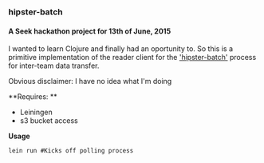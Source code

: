 ### hipster-batch

#### A Seek hackathon project for 13th of June, 2015

I wanted to learn Clojure and finally had an oportunity to. So this is a primitive implementation of the 
reader client for the ['hipster-batch'](http://www.thoughtworks.com/radar/techniques/hipster-batch) process 
for inter-team data transfer. 

Obvious disclaimer: I have no idea what I'm doing

**Requires: **
* Leiningen
* s3 bucket access

**Usage**

    lein run #Kicks off polling process
